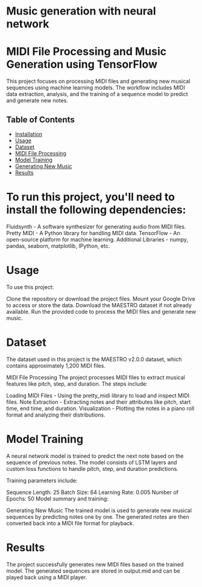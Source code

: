 # Music generation with neural network

# MIDI File Processing and Music Generation using TensorFlow

This project focuses on processing MIDI files and generating new musical sequences using machine learning models. The workflow includes MIDI data extraction, analysis, and the training of a sequence model to predict and generate new notes.

## Table of Contents
- [Installation](#installation)
- [Usage](#usage)
- [Dataset](#dataset)
- [MIDI File Processing](#midi-file-processing)
- [Model Training](#model-training)
- [Generating New Music](#generating-new-music)
- [Results](#results)


# To run this project, you'll need to install the following dependencies:

Fluidsynth - A software synthesizer for generating audio from MIDI files.
Pretty MIDI - A Python library for handling MIDI data.
TensorFlow - An open-source platform for machine learning.
Additional Libraries - numpy, pandas, seaborn, matplotlib, IPython, etc.

# Usage
To use this project:

Clone the repository or download the project files.
Mount your Google Drive to access or store the data.
Download the MAESTRO dataset if not already available.
Run the provided code to process the MIDI files and generate new music.
# Dataset
The dataset used in this project is the MAESTRO v2.0.0 dataset, which contains approximately 1,200 MIDI files.

MIDI File Processing
The project processes MIDI files to extract musical features like pitch, step, and duration. The steps include:

Loading MIDI Files - Using the pretty_midi library to load and inspect MIDI files.
Note Extraction - Extracting notes and their attributes like pitch, start time, end time, and duration.
Visualization - Plotting the notes in a piano roll format and analyzing their distributions.

# Model Training
A neural network model is trained to predict the next note based on the sequence of previous notes. The model consists of LSTM layers and custom loss functions to handle pitch, step, and duration predictions.

Training parameters include:

Sequence Length: 25
Batch Size: 64
Learning Rate: 0.005
Number of Epochs: 50
Model summary and training:


Generating New Music
The trained model is used to generate new musical sequences by predicting notes one by one. The generated notes are then converted back into a MIDI file format for playback.


# Results
The project successfully generates new MIDI files based on the trained model. The generated sequences are stored in output.mid and can be played back using a MIDI player.


